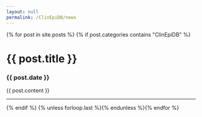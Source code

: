 ```yaml
---
layout: null
permalink: /ClinEpiDB/news
---
```

<div id="ce-static-content"> 

{% for post in site.posts %}
{% if post.categories contains "ClinEpiDB" %}   
<h1>{{ post.title }}</h1> 
<h3>{{ post.date }}</h3>
<div>
  {{ post.content  }}
</div>
<hr>
{% endif %}
{% unless forloop.last %}{% endunless %}{% endfor %}

</div>
